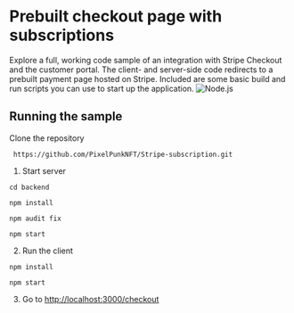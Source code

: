 # Prebuilt checkout page with subscriptions

Explore a full, working code sample of an integration with Stripe Checkout and the customer portal. The client- and server-side code redirects to a prebuilt payment page hosted on Stripe. Included are some basic build and run scripts you can use to start up the application.
 ![Node.js](https://img.shields.io/badge/-Node.js-green)
## Running the sample
Clone the repository
   ~~~
    https://github.com/PixelPunkNFT/Stripe-subscription.git
   ~~~
1. Start server

~~~
cd backend
~~~
~~~
npm install
~~~
~~~
npm audit fix
~~~
~~~
npm start
~~~

2. Run the client

~~~
npm install
~~~
~~~
npm start
~~~

3. Go to [http://localhost:3000/checkout](http://localhost:3000/checkout)
